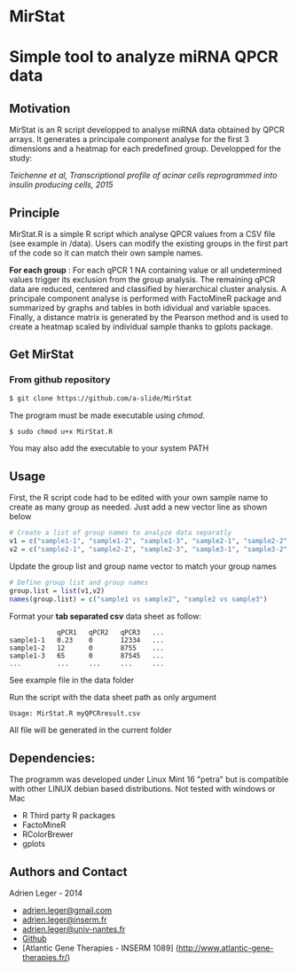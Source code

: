 # MirStat

**Simple tool to analyze miRNA QPCR data**
=======

## Motivation
MirStat is an R script developped to analyse miRNA data obtained by QPCR arrays. It generates a principale component analyse for the first 3 dimensions and a heatmap for each predefined group. Developped for the study:

*Teichenne et al, Transcriptional profile of acinar cells reprogrammed into insulin producing cells, 2015*

## Principle
MirStat.R is a simple R script which analyse QPCR values from a CSV file (see example in /data).
Users can modify the existing groups in the first part of the code so it can match their own sample names. 

**For each group** : For each qPCR 1 NA containing value or all undetermined values trigger its exclusion from the group analysis. The remaining qPCR data are reduced, centered and classified by hierarchical cluster analysis. A principale component analyse is performed with FactoMineR package and summarized by graphs and tables in both idividual and variable spaces. Finally, a distance matrix is generated by the Pearson method and is used to create a heatmap scaled by individual sample thanks to gplots package.

## Get MirStat
### From github repository 
``` bash
$ git clone https://github.com/a-slide/MirStat
```
The program must be made executable using *chmod*.
``` bash
$ sudo chmod u+x MirStat.R
```
You may also add the executable to your system PATH

## Usage

First, the R script code had to be edited with your own sample name to create as many group as needed. Just add a new vector line as shown below

```R
# Create a list of group names to analyze data separatly
v1 = c("sample1-1", "sample1-2", "sample1-3", "sample2-1", "sample2-2", "sample2-3")
v2 = c("sample2-1", "sample2-2", "sample2-3", "sample3-1", "sample3-2", "sample3-3")
```

Update the group list and group name vector to match your group names

```R
# Define group list and group names
group.list = list(v1,v2)
names(group.list) = c("sample1 vs sample2", "sample2 vs sample3")
```

Format your **tab separated csv** data sheet as follow:
```  
            qPCR1   qPCR2   qPCR3   ...
sample1-1   0.23    0       12334   ...
sample1-2   12      0       8755    ...
sample1-3   65      0       87545   ...
...         ...     ...     ...     ...
```
See example file in the data folder

Run the script with the data sheet path as only argument
``` bash
Usage: MirStat.R myQPCRresult.csv
```

All file will be generated in the current folder

## Dependencies:

The programm was developed under Linux Mint 16 "petra" but is compatible with other LINUX debian based distributions.
Not tested with windows or Mac

* R
Third party R packages
* FactoMineR
* RColorBrewer
* gplots

## Authors and Contact

Adrien Leger - 2014
* <adrien.leger@gmail.com>
* <adrien.leger@inserm.fr>
* <adrien.leger@univ-nantes.fr>
* [Github](https://github.com/a-slide)
* [Atlantic Gene Therapies - INSERM 1089] (http://www.atlantic-gene-therapies.fr/)
